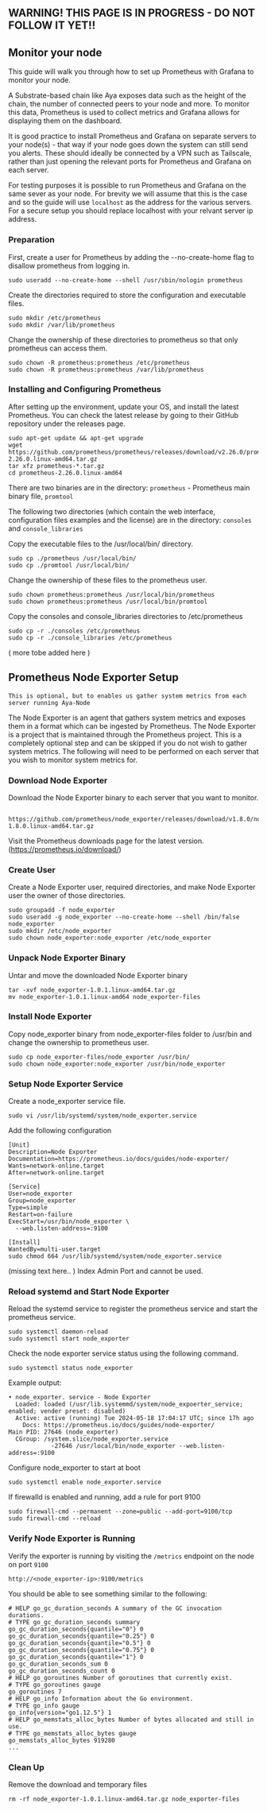 ## WARNING!  THIS PAGE IS IN PROGRESS - DO NOT FOLLOW IT YET!!

## Monitor your node

This guide will walk you through how to set up Prometheus with Grafana to monitor your node.

A Substrate-based chain like Aya exposes data such as the height of the chain, the number of connected peers to your node and more. To monitor this data, Prometheus is used to collect metrics and Grafana allows for displaying them on the dashboard.

It is good practice to install Prometheus and Grafana on separate servers to your node(s) - that way if your node goes down the system can still send you alerts.  These should ideally be connected by a VPN such as Tailscale, rather than just opening the relevant ports for Prometheus and Grafana on each server.

For testing purposes it is possible to run Prometheus and Grafana on the same sever as your node.  For brevity we will assume that this is the case and so the guide will use `localhost` as the address for the various servers.  For a secure setup you should replace localhost with your relvant server ip address.

### Preparation

First, create a user for Prometheus by adding the --no-create-home flag to disallow prometheus from logging in.

```
sudo useradd --no-create-home --shell /usr/sbin/nologin prometheus
```

Create the directories required to store the configuration and executable files.

```
sudo mkdir /etc/prometheus
sudo mkdir /var/lib/prometheus
```

Change the ownership of these directories to prometheus so that only prometheus can access them.

```
sudo chown -R prometheus:prometheus /etc/prometheus
sudo chown -R prometheus:prometheus /var/lib/prometheus
```

### Installing and Configuring Prometheus

After setting up the environment, update your OS, and install the latest Prometheus. You can check the latest release by going to their GitHub repository under the releases page.

```
sudo apt-get update && apt-get upgrade
wget https://github.com/prometheus/prometheus/releases/download/v2.26.0/prometheus-2.26.0.linux-amd64.tar.gz
tar xfz prometheus-*.tar.gz
cd prometheus-2.26.0.linux-amd64
```

There are two binaries are in the directory: `prometheus` - Prometheus main binary file, `promtool`

The following two directories (which contain the web interface, configuration files examples and the license) are in the directory: `consoles` and `console_libraries`

Copy the executable files to the /usr/local/bin/ directory.

```
sudo cp ./prometheus /usr/local/bin/
sudo cp ./promtool /usr/local/bin/
```

Change the ownership of these files to the prometheus user.

```
sudo chown prometheus:prometheus /usr/local/bin/prometheus
sudo chown prometheus:prometheus /usr/local/bin/promtool
```

Copy the consoles and console_libraries directories to /etc/prometheus

```
sudo cp -r ./consoles /etc/prometheus
sudo cp -r ./console_libraries /etc/prometheus
```

( more tobe added here )

## Prometheus Node Exporter Setup

`This is optional, but to enables us gather system metrics from each server running Aya-Node`

The Node Exporter is an agent that gathers system metrics and exposes them in a format which can be ingested by Prometheus. The Node Exporter is a project that is maintained through the Prometheus project. This is a completely optional step and can be skipped if you do not wish to gather system metrics. The following will need to be performed on each server that you wish to monitor system metrics for.

### Download Node Exporter

Download the Node Exporter binary to each server that you want to monitor.

```wget \
  https://github.com/prometheus/node_exporter/releases/download/v1.8.0/node_exporter-1.8.0.linux-amd64.tar.gz
```
Visit the Prometheus downloads page for the latest version. (https://prometheus.io/download/)

### Create User

Create a Node Exporter user, required directories, and make Node Exporter user the owner of those directories.

```
sudo groupadd -f node_exporter
sudo useradd -g node_exporter --no-create-home --shell /bin/false node_exporter
sudo mkdir /etc/node_exporter
sudo chown node_exporter:node_exporter /etc/node_exporter
```
### Unpack Node Exporter Binary

Untar and move the downloaded Node Exporter binary
```
tar -xvf node_exporter-1.0.1.linux-amd64.tar.gz
mv node_exporter-1.0.1.linux-amd64 node_exporter-files
```
### Install Node Exporter

Copy node_exporter binary from node_exporter-files folder to /usr/bin and change the ownership to prometheus user.

```
sudo cp node_exporter-files/node_exporter /usr/bin/
sudo chown node_exporter:node_exporter /usr/bin/node_exporter
```

### Setup Node Exporter Service

Create a node_exporter service file.

```
sudo vi /usr/lib/systemd/system/node_exporter.service
```

Add the following configuration

```
[Unit]
Description=Node Exporter
Documentation=https://prometheus.io/docs/guides/node-exporter/
Wants=network-online.target
After=network-online.target

[Service]
User=node_exporter
Group=node_exporter
Type=simple
Restart=on-failure
ExecStart=/usr/bin/node_exporter \
  --web.listen-address=:9100

[Install]
WantedBy=multi-user.target
sudo chmod 664 /usr/lib/systemd/system/node_exporter.service
``` 

(missing text here.. ) Index Admin Port and cannot be used.

### Reload systemd and Start Node Exporter

Reload the systemd service to register the prometheus service and start the prometheus service.

```
sudo systemctl daemon-reload
sudo systemctl start node_exporter
```

Check the node exporter service status using the following command.

```
sudo systemctl status node_exporter
```

Example output:
```
• node_exporter. service - Node Exporter
  Loaded: loaded (/usr/lib.systemmd/system/node_expoerter_service; enabled; vender preset: disabled)
  Active: active (running) Tue 2024-05-18 17:04:17 UTC; since 17h ago
    Docs: https://prometheus.io/docs/guides/node-exporter/
Main PID: 27646 (node_exporter)
  CGroup: /system.slice/node_exporter.service
            -27646 /usr/local/bin/node_exporter --web.listen-address=:9100
```

Configure node_exporter to start at boot
```
sudo systemctl enable node_exporter.service
```
If firewalld is enabled and running, add a rule for port 9100
```
sudo firewall-cmd --permanent --zone=public --add-port=9100/tcp
sudo firewall-cmd --reload
```
### Verify Node Exporter is Running

Verify the exporter is running by visiting the `/metrics` endpoint on the node on port `9100`
```
http://<node_exporter-ip>:9100/metrics
```
You should be able to see something similar to the following:

```
# HELP go_gc_duration_seconds A summary of the GC invocation durations.
# TYPE go_gc_duration_seconds summary
go_gc_duration_seconds{quantile="0"} 0
go_gc_duration_seconds{quantile="0.25"} 0
go_gc_duration_seconds{quantile="0.5"} 0
go_gc_duration_seconds{quantile="0.75"} 0
go_gc_duration_seconds{quantile="1"} 0
go_gc_duration_seconds_sum 0
go_gc_duration_seconds_count 0
# HELP go_goroutines Number of goroutines that currently exist.
# TYPE go_goroutines gauge
go_goroutines 7
# HELP go_info Information about the Go environment.
# TYPE go_info gauge
go_info{version="go1.12.5"} 1
# HELP go_memstats_alloc_bytes Number of bytes allocated and still in use.
# TYPE go_memstats_alloc_bytes gauge
go_memstats_alloc_bytes 919280
...
```
### Clean Up

Remove the download and temporary files

```
rm -rf node_exporter-1.0.1.linux-amd64.tar.gz node_exporter-files
```
